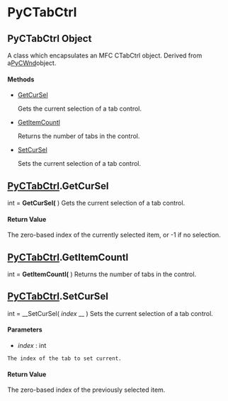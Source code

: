 # PyCTabCtrl

## PyCTabCtrl Object

A class which encapsulates an MFC CTabCtrl object.  Derived from a[PyCWnd](#pycwnd)object.

#### Methods


  - [GetCurSel](PyCTabCtrl.md#pyctabctrlgetcursel)

    Gets the current selection of a tab control.&nbsp;

  - [GetItemCountl](PyCTabCtrl.md#pyctabctrlgetitemcountl)

    Returns the number of tabs in the control.&nbsp;

  - [SetCurSel](PyCTabCtrl.md#pyctabctrlsetcursel)

    Sets the current selection of a tab control.&nbsp;

## [PyCTabCtrl](#pyctabctrl).GetCurSel

int = __GetCurSel(__ )
Gets the current selection of a tab control.

#### Return Value
The zero-based index of the currently selected item, or -1 if no selection.

## [PyCTabCtrl](#pyctabctrl).GetItemCountl

int = __GetItemCountl(__ )
Returns the number of tabs in the control.

## [PyCTabCtrl](#pyctabctrl).SetCurSel

int = __SetCurSel( *index* __ )
Sets the current selection of a tab control.

#### Parameters


  -  *index* : int

    The index of the tab to set current.

#### Return Value
The zero-based index of the previously selected item.